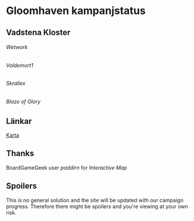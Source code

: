 # Gloomhaven kampanjstatus

## Vadstena Kloster
###### Wetwork

###### Voldemort1

###### Skrallex

###### Blaze of Glory

## Länkar
[Karta](allfathr.github.io/Interactive-map.pdf)

## Thanks
BoardGameGeek user *paddirn* for *Interactive Map* 

## Spoilers
This is no general solution and the site will be updated with our campaign progress. Therefore there might be spoilers and you're viewing at your own risk.
